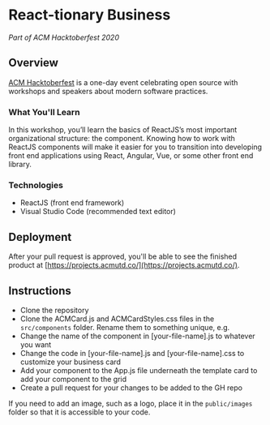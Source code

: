 # React-tionary Business
*Part of ACM Hacktoberfest 2020*

## Overview
[ACM Hacktoberfest](https://hacktoberfest.acmutd.co) is a one-day event celebrating open source with workshops
and speakers about modern software practices.

### What You'll Learn
In this workshop, you’ll learn the basics of ReactJS’s most important organizational structure: the component. Knowing how to work with ReactJS components will make it easier for you to transition into developing front end applications using React, Angular, Vue, or some other front end library.

### Technologies
- ReactJS (front end framework)
- Visual Studio Code (recommended text editor)

## Deployment
After your pull request is approved, you'll be able to see the finished product at [https://projects.acmutd.co/](https://projects.acmutd.co/).

## Instructions
* Clone the repository
* Clone the ACMCard.js and ACMCardStyles.css files in the `src/components` folder. Rename them to something unique, e.g.
* Change the name of the component in [your-file-name].js to whatever you want
* Change the code in [your-file-name].js and [your-file-name].css to customize your business card
* Add your component to the App.js file underneath the template card to add your component to the grid
* Create a pull request for your changes to be added to the GH repo

If you need to add an image, such as a logo, place it in the `public/images` folder so that it is accessible to your code.
